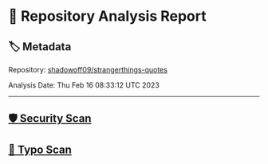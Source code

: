 # 🧪 Repository Analysis Report

## 🏷️ Metadata

Repository:
[shadowoff09/strangerthings-quotes](https://github.com/shadowoff09/strangerthings-quotes)

Analysis Date:
Thu Feb 16 08:33:12 UTC 2023

---

## [🛡️ Security Scan](./security)


## [🚫 Typo Scan](./typos)


